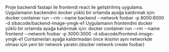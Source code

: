 Proje backendi fastapi ile frontendi react ile geliştirilmiş uygulama.
Uygulamanın backendini docker yüklü bir ortamda ayağa kaldırmak için: docker container run --rm --name backend --network foobar 
-p 8000:8000 -d sibacode/backend-image-ymgk-e1
Uygulamanın frontendini docker yüklü bir ortamda ayağa kaldırmak için: docker container run --rm --name frontend --network foobar 
-p 3000:3000 -d sibacode/frontend-image-ymgk-e1
Containerları ayağa kaldırmadan önce ikisinin aynı networkde olması için yeni bir network yaratın.(docker network create foobar)


